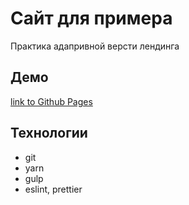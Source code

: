 # Сайт для примера

Практика адапривной версти лендинга

## Демо

[link to Github Pages](https://skyhobbit36.github.io/my-simple-site/dist/)

## Технологии

- git
- yarn
- gulp
- eslint, prettier
